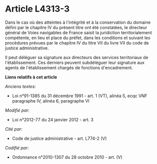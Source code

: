 # Article L4313-3

Dans le cas où des atteintes à l'intégrité et à la conservation du domaine défini par le chapitre IV du présent titre ont été
constatées, le directeur général de Voies navigables de France saisit la juridiction territorialement compétente, en lieu et
place du préfet, dans les conditions et suivant les procédures prévues par le chapitre IV du titre VII du livre VII du code
de justice administrative. 

Il peut déléguer sa signature aux directeurs des services territoriaux de l'établissement. Ces derniers peuvent subdéléguer
leur signature aux agents de l'établissement chargés de fonctions d'encadrement.

**Liens relatifs à cet article**

_Anciens textes_:

  - Loi n°91-1385 du 31 décembre 1991 - art. 1 (VT), alinéa 5, ecqc VNF paragraphe IV, alinéa 6, paragraphe VI

_Modifié par_:

  - Loi n°2012-77 du 24 janvier 2012 - art. 3

_Cité par_:

  - Code de justice administrative - art. L774-2 (V)

_Codifié par_:

  - Ordonnance n°2010-1307 du 28 octobre 2010 - art. (V)
